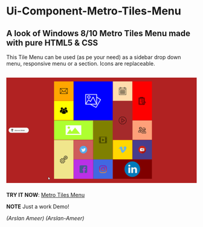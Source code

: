 # Ui-Component-Metro-Tiles-Menu
## A look of Windows 8/10 Metro Tiles Menu made with pure HTML5 & CSS 

This Tile Menu can be used (as pe your need) as a sidebar drop down menu, responsive menu or a section.
Icons are replaceable.

![](assets/icons/metroDemo.gif)
----------------------------------------------------------------
**TRY IT NOW**: [Metro Tiles Menu](https://arslanameer.github.io/Ui-Component-Metro-Tiles-Menu/)

**NOTE** Just a work Demo!

_(Arslan Ameer)_
_ ( A r s l a n - A m e e r ) _ 
 
 